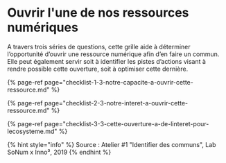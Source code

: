 # Ouvrir l'une de nos ressources numériques

A travers trois séries de questions, cette grille aide à déterminer l’opportunité d’ouvrir une ressource numérique afin d’en faire un commun. Elle peut également servir soit à identifier les pistes d’actions visant à rendre possible cette ouverture, soit à optimiser cette dernière.

{% page-ref page="checklist-1-3-notre-capacite-a-ouvrir-cette-ressource.md" %}

{% page-ref page="checklist-2-3-notre-interet-a-ouvrir-cette-ressource.md" %}

{% page-ref page="checklist-3-3-cette-ouverture-a-de-linteret-pour-lecosysteme.md" %}

{% hint style="info" %}
Source : Atelier \#1 "Identifier des communs", Lab SoNum x Inno³, 2019
{% endhint %}

